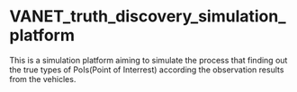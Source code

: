 # VANET_truth_discovery_simulation_platform
This is a simulation platform aiming to simulate the process that finding out the true types of PoIs(Point of Interrest) according the observation results from the vehicles.
